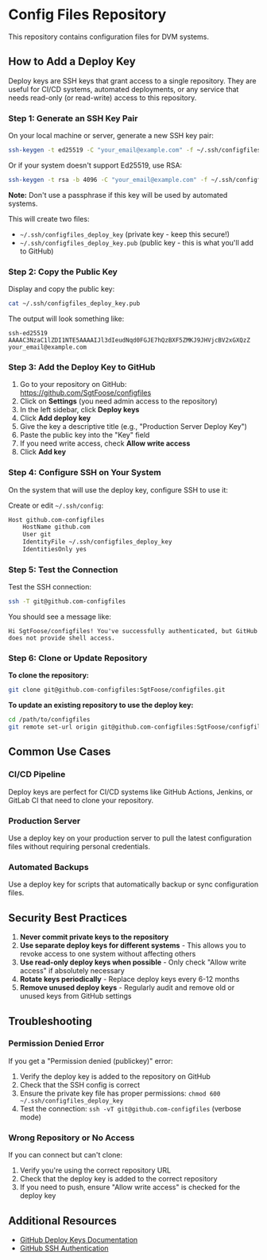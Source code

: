 # Config Files Repository

This repository contains configuration files for DVM systems.

## How to Add a Deploy Key

Deploy keys are SSH keys that grant access to a single repository. They are useful for CI/CD systems, automated deployments, or any service that needs read-only (or read-write) access to this repository.

### Step 1: Generate an SSH Key Pair

On your local machine or server, generate a new SSH key pair:

```bash
ssh-keygen -t ed25519 -C "your_email@example.com" -f ~/.ssh/configfiles_deploy_key
```

Or if your system doesn't support Ed25519, use RSA:

```bash
ssh-keygen -t rsa -b 4096 -C "your_email@example.com" -f ~/.ssh/configfiles_deploy_key
```

**Note:** Don't use a passphrase if this key will be used by automated systems.

This will create two files:
- `~/.ssh/configfiles_deploy_key` (private key - keep this secure!)
- `~/.ssh/configfiles_deploy_key.pub` (public key - this is what you'll add to GitHub)

### Step 2: Copy the Public Key

Display and copy the public key:

```bash
cat ~/.ssh/configfiles_deploy_key.pub
```

The output will look something like:
```
ssh-ed25519 AAAAC3NzaC1lZDI1NTE5AAAAIJl3dIeudNqd0FGJE7hQzBXF5ZMKJ9JHVjcBV2xGXQzZ your_email@example.com
```

### Step 3: Add the Deploy Key to GitHub

1. Go to your repository on GitHub: https://github.com/SgtFoose/configfiles
2. Click on **Settings** (you need admin access to the repository)
3. In the left sidebar, click **Deploy keys**
4. Click **Add deploy key**
5. Give the key a descriptive title (e.g., "Production Server Deploy Key")
6. Paste the public key into the "Key" field
7. If you need write access, check **Allow write access**
8. Click **Add key**

### Step 4: Configure SSH on Your System

On the system that will use the deploy key, configure SSH to use it:

Create or edit `~/.ssh/config`:

```bash
Host github.com-configfiles
    HostName github.com
    User git
    IdentityFile ~/.ssh/configfiles_deploy_key
    IdentitiesOnly yes
```

### Step 5: Test the Connection

Test the SSH connection:

```bash
ssh -T git@github.com-configfiles
```

You should see a message like:
```
Hi SgtFoose/configfiles! You've successfully authenticated, but GitHub does not provide shell access.
```

### Step 6: Clone or Update Repository

**To clone the repository:**
```bash
git clone git@github.com-configfiles:SgtFoose/configfiles.git
```

**To update an existing repository to use the deploy key:**
```bash
cd /path/to/configfiles
git remote set-url origin git@github.com-configfiles:SgtFoose/configfiles.git
```

## Common Use Cases

### CI/CD Pipeline
Deploy keys are perfect for CI/CD systems like GitHub Actions, Jenkins, or GitLab CI that need to clone your repository.

### Production Server
Use a deploy key on your production server to pull the latest configuration files without requiring personal credentials.

### Automated Backups
Use a deploy key for scripts that automatically backup or sync configuration files.

## Security Best Practices

1. **Never commit private keys to the repository**
2. **Use separate deploy keys for different systems** - This allows you to revoke access to one system without affecting others
3. **Use read-only deploy keys when possible** - Only check "Allow write access" if absolutely necessary
4. **Rotate keys periodically** - Replace deploy keys every 6-12 months
5. **Remove unused deploy keys** - Regularly audit and remove old or unused keys from GitHub settings

## Troubleshooting

### Permission Denied Error
If you get a "Permission denied (publickey)" error:
1. Verify the deploy key is added to the repository on GitHub
2. Check that the SSH config is correct
3. Ensure the private key file has proper permissions: `chmod 600 ~/.ssh/configfiles_deploy_key`
4. Test the connection: `ssh -vT git@github.com-configfiles` (verbose mode)

### Wrong Repository or No Access
If you can connect but can't clone:
1. Verify you're using the correct repository URL
2. Check that the deploy key is added to the correct repository
3. If you need to push, ensure "Allow write access" is checked for the deploy key

## Additional Resources

- [GitHub Deploy Keys Documentation](https://docs.github.com/en/authentication/connecting-to-github-with-ssh/managing-deploy-keys)
- [GitHub SSH Authentication](https://docs.github.com/en/authentication/connecting-to-github-with-ssh)
